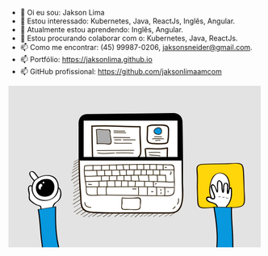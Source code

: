 - 👋 Oi eu sou: Jakson Lima
- 👀 Estou interessado: Kubernetes, Java, ReactJs, Inglês, Angular.
- 🌱 Atualmente estou aprendendo: Inglês, Angular.
- 💞️ Estou procurando colaborar com o: Kubernetes, Java, ReactJs.
- 📫 Como me encontrar: (45) 99987-0206, jaksonsneider@gmail.com.
- 📫 Portfólio: https://jaksonlima.github.io
- 📫 GitHub profissional: https://github.com/jaksonlimaamcom

<!---
jaksonlimaamcom/jaksonlimaamcom is a ✨ special ✨ repository because its `README.md` (this file) appears on your GitHub profile.
You can click the Preview link to take a look at your changes.
--->



![img](https://raw.githubusercontent.com/jaksonlima/jaksonlima.github.io/master/assets/cofe.gif)
